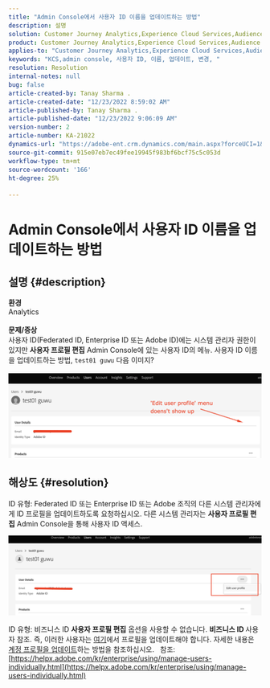 ```yaml
---
title: "Admin Console에서 사용자 ID 이름을 업데이트하는 방법"
description: 설명
solution: Customer Journey Analytics,Experience Cloud Services,Audience Manager,Experience Cloud,Analytics,Target,Admin
product: Customer Journey Analytics,Experience Cloud Services,Audience Manager,Experience Cloud,Analytics,Target,Admin
applies-to: "Customer Journey Analytics,Experience Cloud Services,Audience Manager,Experience Cloud,Analytics,Target,Admin"
keywords: "KCS,admin console, 사용자 ID, 이름, 업데이트, 변경, "
resolution: Resolution
internal-notes: null
bug: false
article-created-by: Tanay Sharma .
article-created-date: "12/23/2022 8:59:02 AM"
article-published-by: Tanay Sharma .
article-published-date: "12/23/2022 9:06:09 AM"
version-number: 2
article-number: KA-21022
dynamics-url: "https://adobe-ent.crm.dynamics.com/main.aspx?forceUCI=1&pagetype=entityrecord&etn=knowledgearticle&id=471ed805-a082-ed11-81ac-6045bd006239"
source-git-commit: 915e07eb7ec49fee19945f983bf6bcf75c5c053d
workflow-type: tm+mt
source-wordcount: '166'
ht-degree: 25%

---
```


# Admin Console에서 사용자 ID 이름을 업데이트하는 방법

## 설명 {#description}

<b>환경</b><br>Analytics<br> <br><b>문제/증상</b><br>사용자 ID(Federated ID, Enterprise ID 또는 Adobe ID)에는 시스템 관리자 권한이 있지만 <b>사용자 프로필 편집</b> Admin Console에 있는 사용자 ID의 메뉴. 사용자 ID 이름을 업데이트하는 방법, `test01 guwu` 다음 이미지?<br>
<br>![](assets/___4a1ed805-a082-ed11-81ac-6045bd006239___.png)<br>

## 해상도 {#resolution}


ID 유형: Federated ID 또는 Enterprise ID 또는 Adobe 조직의 다른 시스템 관리자에게 ID 프로필을 업데이트하도록 요청하십시오. 다른 시스템 관리자는 <b>사용자 프로필 편집</b> Admin Console을 통해 사용자 ID 액세스.

![](assets/5d528b6b-4667-ed11-9561-6045bd006e5a.png)



ID 유형: 비즈니스 ID <b>사용자 프로필 편집</b> 옵션을 사용할 수 없습니다. <b>비즈니스 ID </b>사용자 참조. 즉, 이러한 사용자는 [여기](https://account.adobe.com/profile)에서 프로필을 업데이트해야 합니다. 자세한 내용은 [계정 프로필을 업데이트](https://helpx.adobe.com/kr/manage-account/using/edit-adobe-account-personal-profile.html)하는 방법을 참조하십시오.
 
참조:
[https://helpx.adobe.com/kr/enterprise/using/manage-users-individually.html](https://helpx.adobe.com/kr/enterprise/using/manage-users-individually.html)
